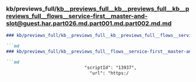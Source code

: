### kb/previews_full/kb__previews_full__kb__previews_full__kb__previews_full__flows__service-first__master-and-slot@guest.har.part026.md.part001.md.part002.md.md

```md
### kb/previews_full/kb__previews_full__kb__previews_full__flows__service-first__master-and-slot@guest.har.part026.md.part001.md.part002.md

```md
### kb/previews_full/kb__previews_full__flows__service-first__master-and-slot@guest.har.part026.md.part001.md (part 002)

```md
                              "scriptId": "13937",
                                "url": "https:/
```

```

```

```
